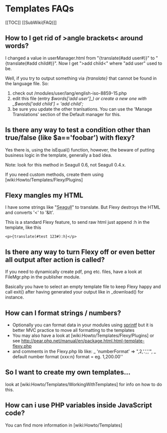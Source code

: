 <!-- Name: FAQ/Modifying/Flexy -->
<!-- Version: 9 -->
<!-- Last-Modified: 2006/10/07 01:22:09 -->
<!-- Author: lyric -->
# Templates FAQs
[[TOC]]
[[SubWiki(FAQ)]]

## How to I get rid of >angle brackets< around words?
I changed a value in userManager.html from "{translate(#add user#)}" to "{translate(#add child#)}". Now  I get ">add child<" where "add user" used to be.

Well, if you try to output something via _{translate}_ that cannot be found in the language file. So:
  1. check out <seagull-install>/modules/user/lang/english-iso-8859-15.php
  1. edit this file (entry _$words['add user']_) or create a new one with _$words['add child'] = 'add child';_
  1. be sure you update the other tranlsations. You can use the 'Manage Translations' section of the Default manager for this.

## Is there any way to test a condition other than true/false (like $a=='foobar') with flexy?
Yes there is, using the isEqual() function, however, the beware of putting business logic in the template, generally a bad idea.

Note: look for this method in Seagull 0.6, not Seagull 0.4.x.
 
If you need custom methods, create them using [wiki:Howto/Templates/Flexy/Plugins]

## Flexy mangles my HTML
I have some strings like "<acronym title="Seagull Framework">Seagull</acronym>" to translate. But Flexy destroys the HTML and converts '<' to '&lt'.

This is a standard Flexy feature, to send raw html just append :h in the template, like this


    <p>{translate(#test 123#):h}</p>

## Is there any way to turn Flexy off or even better all output after action is called?
If you need to dynamically create pdf, png etc. files, have a look at FileMgr.php in the publisher module. 

Basically you have to select an empty template file to keep Flexy happy and call exit() after having generated your output like in _download() for instance.

## How can I format strings / numbers?
  * Optionally you can format data in your modules using [ sprintf](http://de.php.net/manual/en/function.sprintf.php) but it is better MVC practice to move all formatting to the templates
  * You may also have a look at [wiki:Howto/Templates/Flexy/Plugins] or see http://pear.php.net/manual/en/package.html.html-template-flexy.php
  * and comments in the Flexy.php lib like:
  _ 'numberFormat'  => ",2,'.',','",  _ default number format  {xxx:n}
  format = eg. 1,200.00''


## So I want to create my own templates...
look at [wiki:Howto/Templates/WorkingWithTemplates] for info on how to do this.

## How can i use PHP variables inside JavaScript code?

You can find more information in [wiki:Howto/Templates]